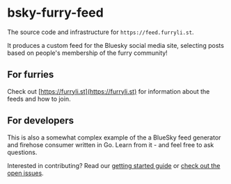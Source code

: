 # bsky-furry-feed

The source code and infrastructure for `https://feed.furryli.st`.

It produces a custom feed for the Bluesky social media site, selecting posts
based on people's membership of the furry community!

## For furries

Check out [https://furryli.st](https://furryli.st) for information about the feeds and how to join.

## For developers

This is also a somewhat complex example of the a BlueSky feed generator and firehose consumer written in Go. Learn from it - and feel free to ask questions.

Interested in contributing? Read our [getting started guide][developing]
or [check out the open issues][issues].

[developing]: ./docs/developing.md
[issues]: https://github.com/strideynet/bsky-furry-feed/issues
